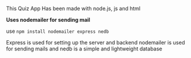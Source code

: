 This Quiz App Has been made with node.js, js and html

**Uses nodemailer for sending mail**

use `npm install nodemailer express nedb`

Express is used for setting up the server and backend
nodemailer is used for sending mails
and nedb is a simple and lightweight database
